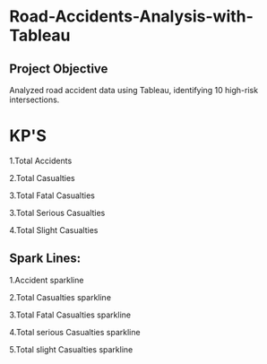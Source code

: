 # Road-Accidents-Analysis-with-Tableau
## Project Objective
Analyzed road accident data using Tableau, identifying 10 high-risk intersections.
# KP'S

1.Total Accidents

2.Total Casualties

3.Total  Fatal Casualties

3.Total  Serious Casualties

4.Total  Slight Casualties

## Spark Lines:

1.Accident sparkline 

2.Total Casualties sparkline 

3.Total  Fatal Casualties sparkline 

4.Total  serious Casualties sparkline 

5.Total  slight Casualties sparkline 



